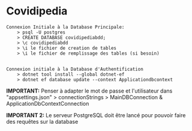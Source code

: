 # Covidipedia

    Connexion Initiale à la Database Principale:
        > psql -U postgres
        > CREATE DATABASE covidipediabdd;
        > \c covidipediabdd
        > \i le fichier de creation de tables
        > \i le fichier de remplissage des tables (si besoin)


    Connexion initiale à la Database d'Authentification
        > dotnet tool install --global dotnet-ef
        > dotnet ef database update --context Applicationdbcontext

**IMPORTANT:** Penser à adapter le mot de passe et l'utilisateur dans "appsettings.json" > connectionStrings > MainDBConnection & ApplicationDbContextConnection

**IMPORTANT 2:** Le serveur PostgreSQL doit être lancé pour pouvoir faire des requêtes sur la database
